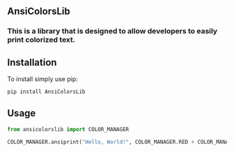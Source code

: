 ## AnsiColorsLib
### This is a library that is designed to allow developers to easily print colorized text.


## Installation
To install simply use pip:
```sh
pip install AnsiColorsLib
```

## Usage
```python
from ansicolorslib import COLOR_MANAGER

COLOR_MANAGER.ansiprint("Hello, World!", COLOR_MANAGER.RED + COLOR_MANAGER.BOLD, starts_with="\t\t", ends_with="\n\n")
```